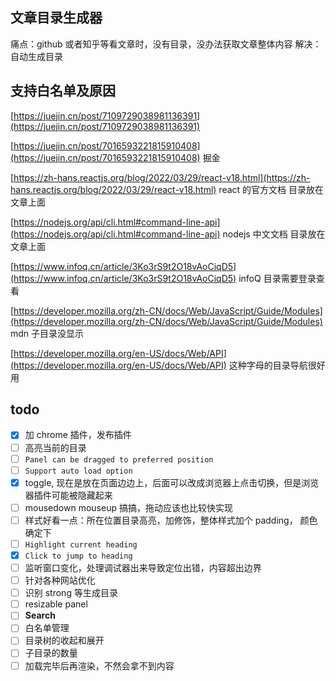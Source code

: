 ## 文章目录生成器

痛点：github 或者知乎等看文章时，没有目录，没办法获取文章整体内容
解决： 自动生成目录

## 支持白名单及原因

[https://juejin.cn/post/7109729038981136391](https://juejin.cn/post/7109729038981136391)

[https://juejin.cn/post/7016593221815910408](https://juejin.cn/post/7016593221815910408) 掘金

[https://zh-hans.reactjs.org/blog/2022/03/29/react-v18.html](https://zh-hans.reactjs.org/blog/2022/03/29/react-v18.html) react 的官方文档 目录放在文章上面

[https://nodejs.org/api/cli.html#command-line-api](https://nodejs.org/api/cli.html#command-line-api) nodejs 中文文档 目录放在文章上面

[https://www.infoq.cn/article/3Ko3rS9t2O18vAoCiqD5](https://www.infoq.cn/article/3Ko3rS9t2O18vAoCiqD5) infoQ 目录需要登录查看

[https://developer.mozilla.org/zh-CN/docs/Web/JavaScript/Guide/Modules](https://developer.mozilla.org/zh-CN/docs/Web/JavaScript/Guide/Modules)  mdn 子目录没显示

[https://developer.mozilla.org/en-US/docs/Web/API](https://developer.mozilla.org/en-US/docs/Web/API)  这种字母的目录导航很好用

## todo

- [x]  加 chrome 插件，发布插件
- [ ]  高亮当前的目录
- [ ]  `Panel can be dragged to preferred position`
- [ ]  `Support auto load option`
- [x]  toggle, 现在是放在页面边边上，后面可以改成浏览器上点击切换，但是浏览器插件可能被隐藏起来
- [ ]  mousedown mouseup 搞搞，拖动应该也比较快实现
- [ ]  样式好看一点：所在位置目录高亮，加修饰，整体样式加个 padding， 颜色确定下
- [ ]  `Highlight current heading`
- [x]  `Click to jump to heading`
- [ ]  监听窗口变化，处理调试器出来导致定位出错，内容超出边界
- [ ]  针对各种网站优化
- [ ]  识别 strong 等生成目录
- [ ]  resizable panel
- [ ]  **Search**
- [ ]  白名单管理
- [ ]  目录树的收起和展开
- [ ]  子目录的数量
- [ ]  加载完毕后再渲染，不然会拿不到内容
